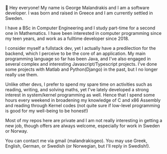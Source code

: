 👋 Hey everyone! My name is George Malandrakis and I am a software developer. I was born and raised in Greece and I am currently settled in Sweden. 

  I have a BSc in Computer Engineering and I study part-time for a second one in Mathematics. I have been interested in computer 
programming since my teen years, and work as a fulltime developer since 2018. 

  I consider myself a fullstack dev, yet I actually have a predilection for the backend, which I perceive to be the core of an application. 
My main programming language so far has been Java, and I've also engaged in several complex and interesting Javascript/Typescript projects. I've done
some projects with Matlab and Python(Django) in the past, but I no longer really use them.

  Unlike other devs, I prefer to spend my spare time on activities such as reading, writing, and solving maths, yet I've lately
developed a strong interest in system/kernel programming as well. Hence that I spend some hours every weekend in broadening my knowledge of C and 
x86 Assembly and reading through Kernel codes (not quite sure if low-level programming is good for my well-being to be honest!)

  Most of my repos here are private and I am not really interesting in getting a new job, though offers are always welcome, especially for work in Sweden or
  Norway. 
  
  You can contact me via gmail (malandrakisgeo). You may use Greek, English, German, or Swedish (or Norwegian, but I'll reply in Swedish!). 



<!---
malandrakisgeo/malandrakisgeo is a ✨ special ✨ repository because its `README.md` (this file) appears on your GitHub profile.
You can click the Preview link to take a look at your changes.
--->
